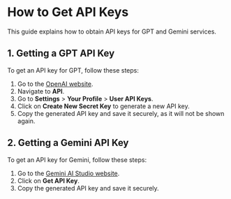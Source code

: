 # How to Get API Keys

This guide explains how to obtain API keys for GPT and Gemini services.

## 1. Getting a GPT API Key

To get an API key for GPT, follow these steps:

1. Go to the [OpenAI website](https://platform.openai.com/).
2. Navigate to **API**.
3. Go to **Settings** > **Your Profile** > **User API Keys**.
4. Click on **Create New Secret Key** to generate a new API key.
5. Copy the generated API key and save it securely, as it will not be shown again.

## 2. Getting a Gemini API Key

To get an API key for Gemini, follow these steps:

1. Go to the [Gemini AI Studio website](https://aistudio.google.com).
2. Click on **Get API Key**.
3. Copy the generated API key and save it securely.
